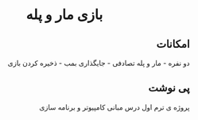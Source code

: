 <div dir="rtl">
<p align="center">
  <h1 align="center">بازی مار و پله</h1>
</p>

## امکانات

 دو نفره - مار و پله تصادفی - جایگذاری بمب - ذخیره کردن بازی

## پی نوشت
پروژه ی ترم اول درس مبانی کامپیوتر و برنامه سازی

</div>
